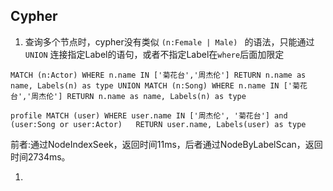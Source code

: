 ## Cypher
1. 查询多个节点时，cypher没有类似 `(n:Female | Male) ` 的语法，只能通过 `UNION` 连接指定Label的语句，或者不指定Label在`where`后面加限定
```
MATCH (n:Actor) WHERE n.name IN ['菊花台','周杰伦'] RETURN n.name as name, Labels(n) as type UNION MATCH (n:Song) WHERE n.name IN ['菊花台','周杰伦'] RETURN n.name as name, Labels(n) as type
```
```
profile MATCH (user) WHERE user.name IN ['周杰伦', '菊花台'] and (user:Song or user:Actor)   RETURN user.name, Labels(user) as type
```
前者:通过NodeIndexSeek，返回时间11ms，后者通过NodeByLabelScan，返回时间2734ms。

1. 

